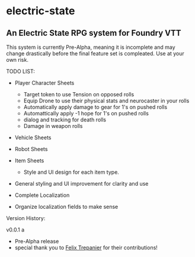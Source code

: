 # electric-state
## An Electric State RPG system for Foundry VTT

This system is currently Pre-Alpha, meaning it is incomplete and may change drastically before the final feature set is compleated. Use at your own risk.




TODO LIST:

- Player Character Sheets
    - Target token to use Tension on opposed rolls
    - Equip Drone to use their physical stats and neurocaster in your rolls
    - Automatically apply damage to gear for 1's on pushed rolls
    - Automattically apply -1 hope for 1's on pushed rolls
    - dialog and tracking for death rolls
    - Damage in weapon rolls
- Vehicle Sheets

- Robot Sheets
- Item Sheets
    - Style and UI design for each item type.
- General styling and UI improvement for clarity and use
- Complete Localization
- Organize localization fields to make sense


Version History:

v0.0.1 a
- Pre-Alpha release 
- special thank you to [Felix Trepanier](https://github.com/coderunner) for their contributions!


